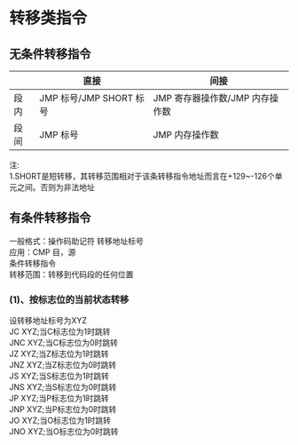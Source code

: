 # 转移类指令
## 无条件转移指令
|   | 直接  | 间接  |
| ----  | ----  | ----  |
| 段内  | JMP 标号/JMP SHORT 标号 | JMP 寄存器操作数/JMP 内存操作数  |
| 段间  | JMP 标号  | JMP 内存操作数 |  
注:  
1.SHORT是短转移，其转移范围相对于该条转移指令地址而言在+129~-126个单元之间。否则为非法地址
## 有条件转移指令
一般格式：操作码助记符 转移地址标号  
应用：CMP 目，源  
      条件转移指令  
转移范围：转移到代码段的任何位置  
### (1)、按标志位的当前状态转移
设转移地址标号为XYZ  
JC        XYZ;当C标志位为1时跳转  
JNC       XYZ;当C标志位为0时跳转  
JZ        XYZ;当Z标志位为1时跳转  
JNZ       XYZ;当Z标志位为0时跳转  
JS        XYZ;当S标志位为1时跳转  
JNS       XYZ;当S标志位为0时跳转  
JP        XYZ;当P标志位为1时跳转  
JNP       XYZ;当P标志位为0时跳转  
JO        XYZ;当O标志位为1时跳转  
JNO       XYZ;当O标志位为0时跳转  
